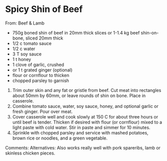 # Spicy Shin of Beef
From: Beef & Lamb

* 750g boned shin of beef in 20mm thick slices or 1-1.4 kg beef shin-on-bone, sliced 20mm thick
* 1/2 c tomato sauce
* 1/2 c water
* 3 T soy sauce
* 1 t honey
* 1 clove of garlic, crushed
* or 1 t grated ginger (optional)
* flour or cornflour to thicken
* chopped parsley to garnish

1.  Trim outer skin and any fat or gristle from beef.  Cut meat into rectangles about 50mm by 60mm, or leave rounds of shin on bone.  Place in casserole.
2.  Combine tomato sauce, water, soy sauce, honey, and optional garlic or fresh ginger.  Pour over meat.
3.  Cover casserole well and cook slowly at 150 C for about three hours or until beef is tender.  Thicken if desired with flour (or cornflour) mixed to a light paste with cold water.  Stir in paste and simmer for 10 minutes.
4.  Sprinkle with chopped parsley and service with mashed potatoes, brown rice or noodles, and a green vegetable.

Comments: Alternatives: Also works really well with pork spareribs, lamb or skinless chicken pieces. 

